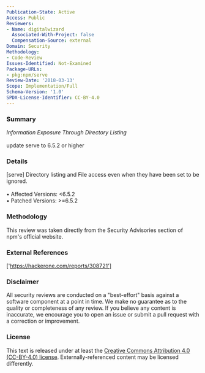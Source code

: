 ```yaml
---
Publication-State: Active
Access: Public
Reviewers:
- Name: digitalwizard
  Associated-With-Project: false
  Compensation-Source: external
Domain: Security
Methodology:
- Code-Review
Issues-Identified: Not-Examined
Package-URLs:
- pkg:npm/serve
Review-Date: '2018-03-13'
Scope: Implementation/Full
Schema-Version: '1.0'
SPDX-License-Identifier: CC-BY-4.0
---
```

### Summary
*Information Exposure Through Directory Listing*<br><br>update serve to 6.5.2 or higher
### Details
[serve] Directory listing and File access even when they have been set to be ignored.
<br><br>• Affected Versions: <6.5.2
<br>• Patched Versions: >=6.5.2
### Methodology
This review was taken directly from the Security Advisories section of npm's official website.
### External References
['https://hackerone.com/reports/308721']
### Disclaimer
All security reviews are conducted on a "best-effort" basis against a software component at a point in time. We make no guarantee as to the quality or completeness of any review. If you believe any content is inaccurate, we encourage you to open an issue or submit a pull request with a correction or improvement.
### License
This text is released under at least the [Creative Commons Attribution 4.0 (CC-BY-4.0) license](https://creativecommons.org/licenses/by/4.0/legalcode.txt). Externally-referenced content may be licensed differently.
